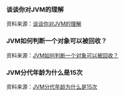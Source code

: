 



### 谈谈你对JVM的理解

资料来源：[谈谈你对JVM的理解](https://www.toutiao.com/video/7039278036189086215/)


### JVM如何判断一个对象可以被回收？

资料来源：[JVM如何判断一个对象可以被回收？](https://www.toutiao.com/video/7094513500789473800/)


### JVM分代年龄为什么是15次

资料来源：[JVM分代年龄为什么是15次](https://www.toutiao.com/video/7108971301649416734/)







